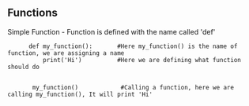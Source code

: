 ## Functions

Simple Function - Function is defined with the name called 'def' 
         
          def my_function():       #Here my_function() is the name of function, we are assigning a name
              print('Hi')          #Here we are defining what function should do
              
          
           my_function()            #Calling a function, here we are calling my_function(), It will print 'Hi'
          
   
